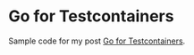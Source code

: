 # Go for Testcontainers

Sample code for my post [Go for Testcontainers](https://dev.to/remast/go-integration-tests-using-testcontainers-9o5).
